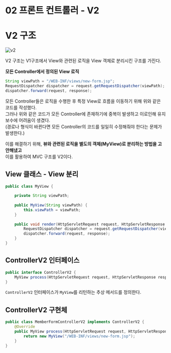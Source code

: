 02 프론트 컨트롤러 - V2   
=======================         
# V2 구조
![v2](https://user-images.githubusercontent.com/50267433/126652138-455c048f-5377-4c3d-ba19-fb35ab93a5e9.PNG)   

V2 구조는 V1구조에서 View와 관련된 로직을 View 객체로 분리시킨 구조를 가진다.     

**모든 Controller에서 정의된 View 로직**
```java
String viewPath = "/WEB-INF/views/new-form.jsp";
RequestDispatcher dispatcher = request.getRequestDispatcher(viewPath);
dispatcher.forward(request, response);
```   
모든 Controller들은 로직을 수행한 후 특정 View로 흐름을 이동하기 위해 위와 같은 코드를 작성했다.         
그러나 위와 같은 코드가 모든 Controller에 존재하기에 중복이 발생하고 이로인해 유지보수에 어려움이 생겼다.   
(경로나 형식이 바뀐다면 모든 Controller의 코드를 일일히 수정해줘야 한다는 문제가 발생한다.)              

이를 해결하기 위해, **뷰와 관련된 로직을 별도의 객체(MyView)로 분리하는 방법을 고안해냈고**      
이를 활용하여 MVC 구조를 V2이다.            
   
## View 클래스 - View 분리

   
     
```java
public class MyView {
      
    private String viewPath;   
      
    public MyView(String viewPath) {
        this.viewPath = viewPath;
    }
      
    public void render(HttpServletRequest request, HttpServletResponse response) throws ServletException, IOException {
        RequestDispatcher dispatcher = request.getRequestDispatcher(viewPath);
        dispatcher.forward(request, response);
    }
}
```
## ControllerV2 인터페이스  
```java
public interface ControllerV2 {
    MyView process(HttpServletRequest request, HttpServletResponse response) throws ServletException, IOException;
}
```
`ControllerV2` 인터페이스가 `MyView`를 리턴하는 추상 메서드를 정의한다.          
       
## ControllerV2 구현체   
```java
public class MemberFormControllerV2 implements ControllerV2 {
    @Override
    public MyView process(HttpServletRequest request, HttpServletResponse response) throws ServletException, IOException {
        return new MyView("/WEB-INF/views/new-form.jsp");
    }
}
```



